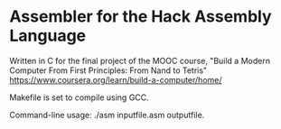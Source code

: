 # Assembler for the Hack Assembly Language

Written in C for the final project of the MOOC course, "Build a Modern Computer From First Principles: From Nand to Tetris" https://www.coursera.org/learn/build-a-computer/home/

Makefile is set to compile using GCC.

Command-line usage: ./asm inputfile.asm outputfile.
